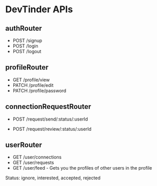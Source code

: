 # DevTinder APIs

## authRouter

- POST /signup
- POST /login
- POST /logout

## profileRouter

- GET /profile/view
- PATCH /profile/edit
- PATCH /profile/password

## connectionRequestRouter

<!-- - POST /request/send/interested/:userId
- POST /request/send/ignore/:userId -->

- POST /request/send/:status/:userId

<!-- - POST /request/review/accepted/:requestId
- POST /request/review/rejected/:requestId -->

- POST /request/review/:status/:userId

## userRouter

- GET /user/connections
- GET /user/requests
- GET /user/feed - Gets you the profiles of other users in the profile

Status: ignore, interested, accepted, rejected
